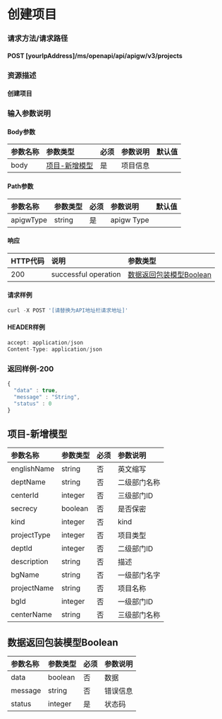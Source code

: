 # 创建项目

### 请求方法/请求路径

#### POST  \[yourIpAddress\]/ms/openapi/api/apigw/v3/projects

### 资源描述

#### 创建项目

### 输入参数说明

#### Body参数

| 参数名称 | 参数类型 | 必须 | 参数说明 | 默认值 |
| :--- | :--- | :--- | :--- | :--- |
| body | [项目-新增模型](chuang-jian-xiang-mu.md) | 是 | 项目信息 |  |

#### Path参数

| 参数名称 | 参数类型 | 必须 | 参数说明 | 默认值 |
| :--- | :--- | :--- | :--- | :--- |
| apigwType | string | 是 | apigw Type |  |

#### 响应

| HTTP代码 | 说明 | 参数类型 |
| :--- | :--- | :--- |
| 200 | successful operation | [数据返回包装模型Boolean](chuang-jian-xiang-mu.md) |

#### 请求样例

```javascript
curl -X POST '[请替换为API地址栏请求地址]'
```

#### HEADER样例

```javascript
accept: application/json
Content-Type: application/json
```

### 返回样例-200

```javascript
{
  "data" : true,
  "message" : "String",
  "status" : 0
}
```

## 项目-新增模型

| 参数名称 | 参数类型 | 必须 | 参数说明 |
| :--- | :--- | :--- | :--- |
| englishName | string | 否 | 英文缩写 |
| deptName | string | 否 | 二级部门名称 |
| centerId | integer | 否 | 三级部门ID |
| secrecy | boolean | 否 | 是否保密 |
| kind | integer | 否 | kind |
| projectType | integer | 否 | 项目类型 |
| deptId | integer | 否 | 二级部门ID |
| description | string | 否 | 描述 |
| bgName | string | 否 | 一级部门名字 |
| projectName | string | 否 | 项目名称 |
| bgId | integer | 否 | 一级部门ID |
| centerName | string | 否 | 三级部门名称 |

## 数据返回包装模型Boolean

| 参数名称 | 参数类型 | 必须 | 参数说明 |
| :--- | :--- | :--- | :--- |
| data | boolean | 否 | 数据 |
| message | string | 否 | 错误信息 |
| status | integer | 是 | 状态码 |

